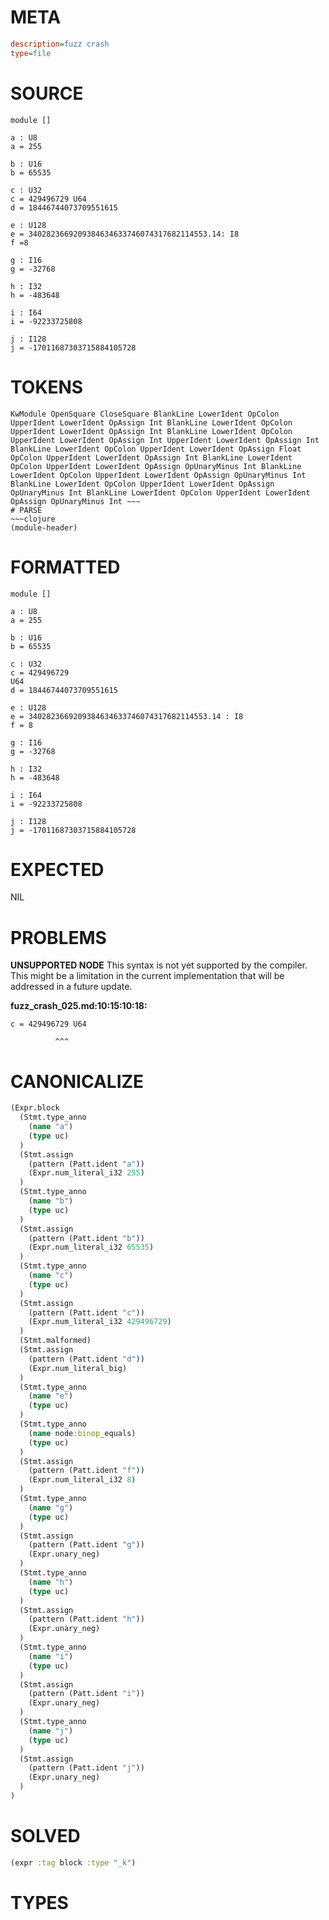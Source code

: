# META
~~~ini
description=fuzz crash
type=file
~~~
# SOURCE
~~~roc
module []

a : U8
a = 255

b : U16
b = 65535

c : U32
c = 429496729 U64
d = 18446744073709551615

e : U128
e = 3402823669209384634633746074317682114553.14: I8
f =8

g : I16
g = -32768

h : I32
h = -483648

i : I64
i = -92233725808

j : I128
j = -17011687303715884105728
~~~
# TOKENS
~~~text
KwModule OpenSquare CloseSquare BlankLine LowerIdent OpColon UpperIdent LowerIdent OpAssign Int BlankLine LowerIdent OpColon UpperIdent LowerIdent OpAssign Int BlankLine LowerIdent OpColon UpperIdent LowerIdent OpAssign Int UpperIdent LowerIdent OpAssign Int BlankLine LowerIdent OpColon UpperIdent LowerIdent OpAssign Float OpColon UpperIdent LowerIdent OpAssign Int BlankLine LowerIdent OpColon UpperIdent LowerIdent OpAssign OpUnaryMinus Int BlankLine LowerIdent OpColon UpperIdent LowerIdent OpAssign OpUnaryMinus Int BlankLine LowerIdent OpColon UpperIdent LowerIdent OpAssign OpUnaryMinus Int BlankLine LowerIdent OpColon UpperIdent LowerIdent OpAssign OpUnaryMinus Int ~~~
# PARSE
~~~clojure
(module-header)
~~~
# FORMATTED
~~~roc
module []

a : U8
a = 255

b : U16
b = 65535

c : U32
c = 429496729
U64
d = 18446744073709551615

e : U128
e = 3402823669209384634633746074317682114553.14 : I8
f = 8

g : I16
g = -32768

h : I32
h = -483648

i : I64
i = -92233725808

j : I128
j = -17011687303715884105728
~~~
# EXPECTED
NIL
# PROBLEMS
**UNSUPPORTED NODE**
This syntax is not yet supported by the compiler.
This might be a limitation in the current implementation that will be addressed in a future update.

**fuzz_crash_025.md:10:15:10:18:**
```roc
c = 429496729 U64
```
              ^^^


# CANONICALIZE
~~~clojure
(Expr.block
  (Stmt.type_anno
    (name "a")
    (type uc)
  )
  (Stmt.assign
    (pattern (Patt.ident "a"))
    (Expr.num_literal_i32 255)
  )
  (Stmt.type_anno
    (name "b")
    (type uc)
  )
  (Stmt.assign
    (pattern (Patt.ident "b"))
    (Expr.num_literal_i32 65535)
  )
  (Stmt.type_anno
    (name "c")
    (type uc)
  )
  (Stmt.assign
    (pattern (Patt.ident "c"))
    (Expr.num_literal_i32 429496729)
  )
  (Stmt.malformed)
  (Stmt.assign
    (pattern (Patt.ident "d"))
    (Expr.num_literal_big)
  )
  (Stmt.type_anno
    (name "e")
    (type uc)
  )
  (Stmt.type_anno
    (name node:binop_equals)
    (type uc)
  )
  (Stmt.assign
    (pattern (Patt.ident "f"))
    (Expr.num_literal_i32 8)
  )
  (Stmt.type_anno
    (name "g")
    (type uc)
  )
  (Stmt.assign
    (pattern (Patt.ident "g"))
    (Expr.unary_neg)
  )
  (Stmt.type_anno
    (name "h")
    (type uc)
  )
  (Stmt.assign
    (pattern (Patt.ident "h"))
    (Expr.unary_neg)
  )
  (Stmt.type_anno
    (name "i")
    (type uc)
  )
  (Stmt.assign
    (pattern (Patt.ident "i"))
    (Expr.unary_neg)
  )
  (Stmt.type_anno
    (name "j")
    (type uc)
  )
  (Stmt.assign
    (pattern (Patt.ident "j"))
    (Expr.unary_neg)
  )
)
~~~
# SOLVED
~~~clojure
(expr :tag block :type "_k")
~~~
# TYPES
~~~roc
~~~
